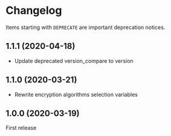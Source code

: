 # Changelog

Items starting with `DEPRECATE` are important deprecation notices.

## 1.1.1 (2020-04-18)

* Update deprecated version_compare to version

## 1.1.0 (2020-03-21)

+ Rewrite encryption algorithms selection variables

## 1.0.0 (2020-03-19)

First release
